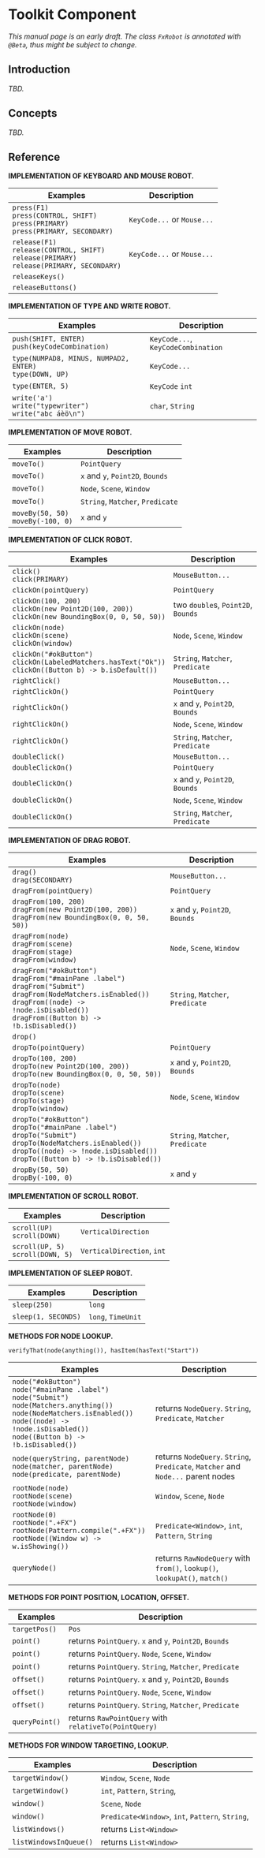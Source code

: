 # Toolkit Component

_This manual page is an early draft. The class `FxRobot` is annotated with `@Beta`, thus might be subject to change._


## Introduction

*TBD.*


## Concepts

*TBD.*


## Reference

**IMPLEMENTATION OF KEYBOARD AND MOUSE ROBOT.**

Examples | Description
-------- | -----------
`press(F1)`<br>`press(CONTROL, SHIFT)`<br>`press(PRIMARY)`<br>`press(PRIMARY, SECONDARY)` | `KeyCode...` or `Mouse...`
`release(F1)`<br>`release(CONTROL, SHIFT)`<br>`release(PRIMARY)`<br>`release(PRIMARY, SECONDARY)` | `KeyCode...` or `Mouse...`
`releaseKeys()` |
`releaseButtons()` |

**IMPLEMENTATION OF TYPE AND WRITE ROBOT.**

Examples | Description
-------- | -----------
`push(SHIFT, ENTER)`<br>`push(keyCodeCombination)` | `KeyCode...`, `KeyCodeCombination`
`type(NUMPAD8, MINUS, NUMPAD2, ENTER)`<br>`type(DOWN, UP)` | `KeyCode...`
`type(ENTER, 5)` | `KeyCode` `int`
`write('a')`<br>`write("typewriter")`<br>`write("abc áèö\n")` | `char`, `String`

**IMPLEMENTATION OF MOVE ROBOT.**

Examples | Description
-------- | -----------
`moveTo()` | `PointQuery`
`moveTo()` | `x` and `y`, `Point2D`, `Bounds`
`moveTo()` | `Node`, `Scene`, `Window`
`moveTo()` | `String`, `Matcher`, `Predicate`
`moveBy(50, 50)`<br>`moveBy(-100, 0)` | `x` and `y`

**IMPLEMENTATION OF CLICK ROBOT.**

Examples | Description
-------- | -----------
`click()`<br>`click(PRIMARY)` | `MouseButton...`
`clickOn(pointQuery)` | `PointQuery`
`clickOn(100, 200)`<br>`clickOn(new Point2D(100, 200))`<br>`clickOn(new BoundingBox(0, 0, 50, 50))` | two `double`s, `Point2D`, `Bounds`
`clickOn(node)`<br>`clickOn(scene)`<br>`clickOn(window)` | `Node`, `Scene`, `Window`
`clickOn("#okButton")`<br>`clickOn(LabeledMatchers.hasText("Ok"))`<br>`clickOn((Button b) -> b.isDefault())` | `String`, `Matcher`, `Predicate`
`rightClick()` | `MouseButton...`
`rightClickOn()` | `PointQuery`
`rightClickOn()` | `x` and `y`, `Point2D`, `Bounds`
`rightClickOn()` | `Node`, `Scene`, `Window`
`rightClickOn()` | `String`, `Matcher`, `Predicate`
`doubleClick()` | `MouseButton...`
`doubleClickOn()` | `PointQuery`
`doubleClickOn()` | `x` and `y`, `Point2D`, `Bounds`
`doubleClickOn()` | `Node`, `Scene`, `Window`
`doubleClickOn()` | `String`, `Matcher`, `Predicate`

**IMPLEMENTATION OF DRAG ROBOT.**

Examples | Description
-------- | -----------
`drag()`<br>`drag(SECONDARY)` | `MouseButton...`
`dragFrom(pointQuery)` | `PointQuery`
`dragFrom(100, 200)`<br>`dragFrom(new Point2D(100, 200))`<br>`dragFrom(new BoundingBox(0, 0, 50, 50))` | `x` and `y`, `Point2D`, `Bounds`
`dragFrom(node)`<br>`dragFrom(scene)`<br>`dragFrom(stage)`<br>`dragFrom(window)` | `Node`, `Scene`, `Window`
`dragFrom("#okButton")`<br>`dragFrom("#mainPane .label")`<br>`dragFrom("Submit")`<br>`dragFrom(NodeMatchers.isEnabled())`<br>`dragFrom((node) -> !node.isDisabled())`<br>`dragFrom((Button b) -> !b.isDisabled())` | `String`, `Matcher`, `Predicate`
`drop()` |
`dropTo(pointQuery)` | `PointQuery`
`dropTo(100, 200)`<br>`dropTo(new Point2D(100, 200))`<br>`dropTo(new BoundingBox(0, 0, 50, 50))` | `x` and `y`, `Point2D`, `Bounds`
`dropTo(node)`<br>`dropTo(scene)`<br>`dropTo(stage)`<br>`dropTo(window)` | `Node`, `Scene`, `Window`
`dropTo("#okButton")`<br>`dropTo("#mainPane .label")`<br>`dropTo("Submit")`<br>`dropTo(NodeMatchers.isEnabled())`<br>`dropTo((node) -> !node.isDisabled())`<br>`dropTo((Button b) -> !b.isDisabled())` | `String`, `Matcher`, `Predicate`
`dropBy(50, 50)`<br>`dropBy(-100, 0)` | `x` and `y`

**IMPLEMENTATION OF SCROLL ROBOT.**

Examples | Description
-------- | -----------
`scroll(UP)`<br>`scroll(DOWN)` | `VerticalDirection`
`scroll(UP, 5)`<br>`scroll(DOWN, 5)` | `VerticalDirection`, `int`

**IMPLEMENTATION OF SLEEP ROBOT.**

Examples | Description
-------- | -----------
`sleep(250)` | `long`
`sleep(1, SECONDS)` | `long`, `TimeUnit`

**METHODS FOR NODE LOOKUP.**

`verifyThat(node(anything()), hasItem(hasText("Start"))`

Examples | Description
-------- | -----------
`node("#okButton")`<br>`node("#mainPane .label")`<br>`node("Submit")`<br>`node(Matchers.anything())`<br>`node(NodeMatchers.isEnabled())`<br>`node((node) -> !node.isDisabled())`<br>`node((Button b) -> !b.isDisabled())` | returns `NodeQuery`. `String`, `Predicate`, `Matcher`
`node(queryString, parentNode)`<br>`node(matcher, parentNode)`<br>`node(predicate, parentNode)` | returns `NodeQuery`. `String`, `Predicate`, `Matcher` and `Node...` parent nodes
`rootNode(node)`<br>`rootNode(scene)`<br>`rootNode(window)` | `Window`, `Scene`, `Node`
`rootNode(0)`<br>`rootNode(".+FX")`<br>`rootNode(Pattern.compile(".+FX"))`<br>`rootNode((Window w) -> w.isShowing())` | `Predicate<Window>`, `int`, `Pattern`, `String`
`queryNode()` | returns `RawNodeQuery` with `from()`, `lookup()`, `lookupAt()`, `match()`

**METHODS FOR POINT POSITION, LOCATION, OFFSET.**

Examples | Description
-------- | -----------
`targetPos()` | `Pos`
`point()` | returns `PointQuery`. `x` and `y`, `Point2D`, `Bounds`
`point()` | returns `PointQuery`. `Node`, `Scene`, `Window`
`point()` | returns `PointQuery`. `String`, `Matcher`, `Predicate`
`offset()` | returns `PointQuery`. `x` and `y`, `Point2D`, `Bounds`
`offset()` | returns `PointQuery`. `Node`, `Scene`, `Window`
`offset()` | returns `PointQuery`. `String`, `Matcher`, `Predicate`
`queryPoint()` | returns `RawPointQuery` with `relativeTo(PointQuery)`

**METHODS FOR WINDOW TARGETING, LOOKUP.**

Examples | Description
-------- | -----------
`targetWindow()` | `Window`, `Scene`, `Node`
`targetWindow()` | `int`, `Pattern`, `String`,
`window()` | `Scene`, `Node`
`window()` | `Predicate<Window>`, `int`, `Pattern`, `String`,
`listWindows()` | returns `List<Window>`
`listWindowsInQueue()` | returns `List<Window>`
